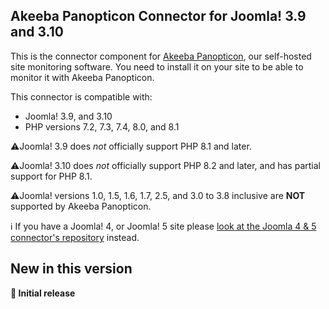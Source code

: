 ## Akeeba Panopticon Connector for Joomla! 3.9 and 3.10

This is the connector component for [Akeeba Panopticon](https://github.com/akeeba/panopticon), our self-hosted site monitoring software. You need to install it on your site to be able to monitor it with Akeeba Panopticon.

This connector is compatible with:

* Joomla! 3.9, and 3.10
* PHP versions 7.2, 7.3, 7.4, 8.0, and 8.1

⚠️Joomla! 3.9 does _not_ officially support PHP 8.1 and later. 

⚠️Joomla! 3.10 does _not_ officially support PHP 8.2 and later, and has partial support for PHP 8.1. 

⚠️Joomla! versions 1.0, 1.5, 1.6, 1.7, 2.5, and 3.0 to 3.8 inclusive are **NOT** supported by Akeeba Panopticon.

ℹ️ If you have a Joomla! 4, or Joomla! 5 site please [look at the Joomla 4 & 5 connector's repository](https://github.com/akeeba/panopticon-connector/releases/latest) instead.

## New in this version

**🎉 Initial release**
